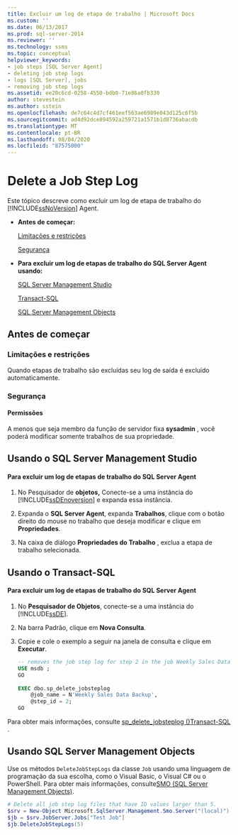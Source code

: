 ```yaml
---
title: Excluir um log de etapa de trabalho | Microsoft Docs
ms.custom: ''
ms.date: 06/13/2017
ms.prod: sql-server-2014
ms.reviewer: ''
ms.technology: ssms
ms.topic: conceptual
helpviewer_keywords:
- job steps [SQL Server Agent]
- deleting job step logs
- logs [SQL Server], jobs
- removing job step logs
ms.assetid: ee20c6cd-0258-4550-bdb0-71e86a0fb330
author: stevestein
ms.author: sstein
ms.openlocfilehash: de7c64c4d7cf461eef563ae6989e043d125c6f5b
ms.sourcegitcommit: ad4d92dce894592a259721a1571b1d8736abacdb
ms.translationtype: MT
ms.contentlocale: pt-BR
ms.lasthandoff: 08/04/2020
ms.locfileid: "87575000"
---
```

# <a name="delete-a-job-step-log"></a>Delete a Job Step Log
  Este tópico descreve como excluir um log de etapa de trabalho do [!INCLUDE[ssNoVersion](../../includes/ssnoversion-md.md)] Agent.  
  
-   **Antes de começar:**  
  
     [Limitações e restrições](#Restrictions)  
  
     [Segurança](#Security)  
  
-   **Para excluir um log de etapas de trabalho do SQL Server Agent usando:**  
  
     [SQL Server Management Studio](#SSMS)  
  
     [Transact-SQL](#TSQL)  
  
     [SQL Server Management Objects](#SMO)  
  
##  <a name="before-you-begin"></a><a name="BeforeYouBegin"></a> Antes de começar  
  
###  <a name="limitations-and-restrictions"></a><a name="Restrictions"></a> Limitações e restrições  
 Quando etapas de trabalho são excluídas seu log de saída é excluído automaticamente.  
  
###  <a name="security"></a><a name="Security"></a> Segurança  
  
####  <a name="permissions"></a><a name="Permissions"></a> Permissões  
 A menos que seja membro da função de servidor fixa **sysadmin** , você poderá modificar somente trabalhos de sua propriedade.  
  
##  <a name="using-sql-server-management-studio"></a><a name="SSMS"></a> Usando o SQL Server Management Studio  
  
#### <a name="to-delete-a-sql-server-agent-job-step-log"></a>Para excluir um log de etapas de trabalho do SQL Server Agent  
  
1.  No Pesquisador de **objetos,** Conecte-se a uma instância do [!INCLUDE[ssDEnoversion](../../includes/ssdenoversion-md.md)] e expanda essa instância.  
  
2.  Expanda o **SQL Server Agent**, expanda **Trabalhos**, clique com o botão direito do mouse no trabalho que deseja modificar e clique em **Propriedades**.  
  
3.  Na caixa de diálogo **Propriedades do Trabalho** , exclua a etapa de trabalho selecionada.  
  
##  <a name="using-transact-sql"></a><a name="TSQL"></a> Usando o Transact-SQL  
  
#### <a name="to-delete-a-sql-server-agent-job-step-log"></a>Para excluir um log de etapas de trabalho do SQL Server Agent  
  
1.  No **Pesquisador de Objetos**, conecte-se a uma instância do [!INCLUDE[ssDE](../../includes/ssde-md.md)].  
  
2.  Na barra Padrão, clique em **Nova Consulta**.  
  
3.  Copie e cole o exemplo a seguir na janela de consulta e clique em **Executar**.  
  
    ```sql
    -- removes the job step log for step 2 in the job Weekly Sales Data Backup  
    USE msdb ;  
    GO  
  
    EXEC dbo.sp_delete_jobsteplog  
        @job_name = N'Weekly Sales Data Backup',  
        @step_id = 2;  
    GO  
    ```  
  
 Para obter mais informações, consulte [sp_delete_jobsteplog &#40;&#41;Transact-SQL ](/sql/relational-databases/system-stored-procedures/sp-delete-jobsteplog-transact-sql).  
  
##  <a name="using-sql-server-management-objects"></a><a name="SMO"></a>Usando SQL Server Management Objects  
 Use os métodos `DeleteJobStepLogs` da classe `Job` usando uma linguagem de programação da sua escolha, como o Visual Basic, o Visual C# ou o PowerShell. Para obter mais informações, consulte[SMO (SQL Server Management Objects)](https://msdn.microsoft.com/library/ms162169.aspx).  
  
```powershell
# Delete all job step log files that have ID values larger than 5.  
$srv = New-Object Microsoft.SqlServer.Management.Smo.Server("(local)")  
$jb = $srv.JobServer.Jobs["Test Job"]  
$jb.DeleteJobStepLogs(5)  
```
